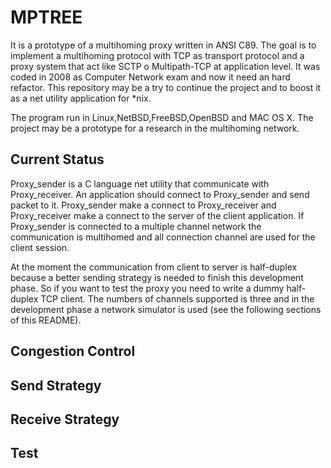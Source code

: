 # MPTREE

It is a prototype of a multihoming proxy written in ANSI C89. The goal is to implement a multihoming protocol with TCP as transport protocol and a proxy system that act like SCTP o Multipath-TCP at application level. It was coded in 2008 as Computer Network exam and now it need an hard refactor. This repository may be a try to continue the project and to boost it as a net utility application for *nix. 

The program run in Linux,NetBSD,FreeBSD,OpenBSD and MAC OS X. The project may be a prototype for a research in the multihoming network.

## Current Status
Proxy_sender is a C language net utility that communicate with Proxy_receiver. An application should connect to Proxy_sender and send packet to it. Proxy_sender make a connect to Proxy_receiver and Proxy_receiver make a connect to the server of the client application. 
If Proxy_sender is connected to a multiple channel network the communication is multihomed and all connection channel are used for the client session. 

At the moment the communication from client to server is half-duplex because a better sending strategy is needed to finish this development phase. So if you want to test the proxy you need to write a dummy half-duplex TCP client. The numbers of channels supported is three and in the development phase a network simulator is used (see the following sections of this README).

## Congestion Control

## Send Strategy

## Receive Strategy


## Test
